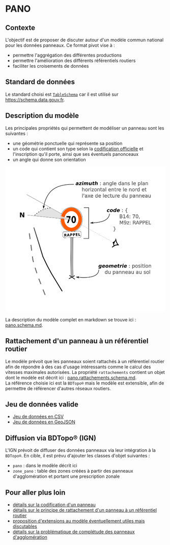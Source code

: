 # PANO  
## Contexte  

L'objectif est de proposer de discuter autour d'un modèle commun national pour les données panneaux. Ce format pivot vise à :
* permettre l'aggrégation des différentes productions
* permettre l'amélioration des différents référentiels routiers
* faciliter les croisements de données

## Standard de données

Le standard choisi est [`TableSchema`](https://specs.frictionlessdata.io/table-schema/) car il est utilisé sur https://schema.data.gouv.fr.

## Description du modèle

Les principales propriétés qui permettent de modéliser un panneau sont les suivantes :
* une géométrie ponctuelle qui représente sa position
* un code qui contient son type selon la [codification officielle](http://www.msr83.fr/IMG/pdf/catalogue_des_signaux_routiers.pdf) et l'inscription qu'il porte, ainsi que ses éventuels panonceaux
* un angle qui donne son orientation  
  
![](resources/pano.schema.png)  

La description du modèle complet en markdown se trouve ici : [pano.schema.md](doc/pano.schema.md).

## Rattachement d'un panneau à un référentiel routier

Le modèle prévoit que les panneaux soient rattachés à un référentiel routier afin de répondre à des cas d'usage intéressants comme le calcul des vitesses maximales autorisées. La propriété `rattachements` contient un objet dont le modèle est décrit ici : [pano.rattachements.schema.md](doc/pano.rattachements.schema.md).  
La référence choisie ici est la `BDTopo®` mais le modèle est extensible, afin de permettre de référencer d'autres réseaux routiers.

## Jeu de données valide

* [Jeu de données en CSV](pano.dataset.valide.csv)  
* [Jeu de données en GeoJSON](pano.dataset.valide.geojson)

## Diffusion via BDTopo® (IGN)

L'IGN prévoit de diffuser des données panneaux via leur intégration à la `BDTopo®`.
En cible, il est prévu d'ajouter les classes d'objet suivantes : 
* `pano` : dans le modèle décrit ici
* `zone_pano` : table des zones créées à partir des panneaux d'agglomération et portant une prescription zonale

## Pour aller plus loin

* [détails sur la codification d'un panneau](doc/pano.codification.md)
* [détails sur le principe de rattachement d'un panneau à un référentiel routier](doc/pano.rattachements.md)
* [proposition d'extensions au modèle éventuellement utiles mais discutables](doc/pano.extensions.schema.md)
* [détails sur la problématique de complétude des panneaux d'agglomération](doc/pano.agglomerations.md)
